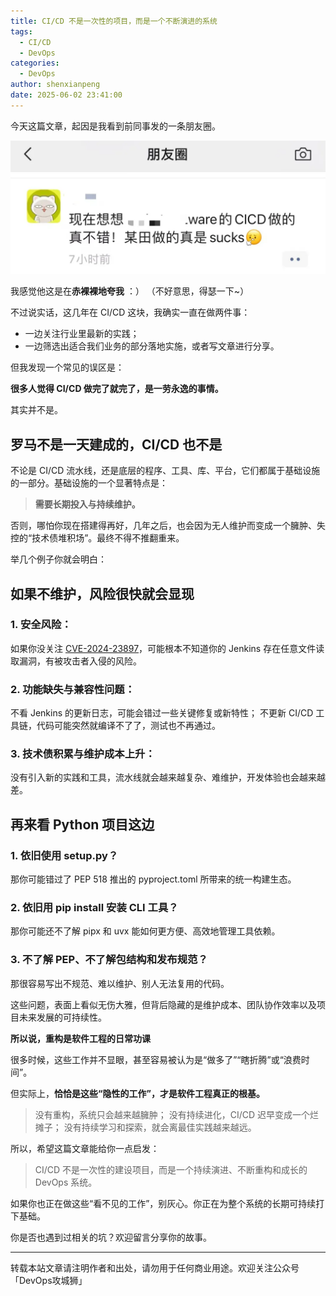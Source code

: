 ```yaml
---
title: CI/CD 不是一次性的项目，而是一个不断演进的系统
tags:
  - CI/CD
  - DevOps
categories:
  - DevOps
author: shenxianpeng
date: 2025-06-02 23:41:00
---
```


今天这篇文章，起因是我看到前同事发的一条朋友圈。

![同事的朋友圈](code-refactor/image.png)

我感觉他这是在**赤裸裸地夸我** ：）
（不好意思，得瑟一下~）

不过说实话，这几年在 CI/CD 这块，我确实一直在做两件事：

* 一边关注行业里最新的实践；
* 一边筛选出适合我们业务的部分落地实施，或者写文章进行分享。

但我发现一个常见的误区是：

**很多人觉得 CI/CD 做完了就完了，是一劳永逸的事情。**

其实并不是。

<!-- more -->

## 罗马不是一天建成的，CI/CD 也不是

不论是 CI/CD 流水线，还是底层的程序、工具、库、平台，它们都属于基础设施的一部分。基础设施的一个显著特点是：

> **需要长期投入与持续维护。**

否则，哪怕你现在搭建得再好，几年之后，也会因为无人维护而变成一个臃肿、失控的“技术债堆积场”。最终不得不推翻重来。

举几个例子你就会明白：

## 如果不维护，风险很快就会显现

### 1. 安全风险：

  如果你没关注 [CVE-2024-23897](https://nvd.nist.gov/vuln/detail/CVE-2024-23897)，可能根本不知道你的 Jenkins 存在任意文件读取漏洞，有被攻击者入侵的风险。

### 2. 功能缺失与兼容性问题：

  不看 Jenkins 的更新日志，可能会错过一些关键修复或新特性；
  不更新 CI/CD 工具链，代码可能突然就编译不了了，测试也不再通过。

### 3. 技术债积累与维护成本上升：

  没有引入新的实践和工具，流水线就会越来越复杂、难维护，开发体验也会越来越差。

## 再来看 Python 项目这边

### 1. 依旧使用 setup.py？

  那你可能错过了 PEP 518 推出的 pyproject.toml 所带来的统一构建生态。

### 2. 依旧用 pip install 安装 CLI 工具？

  那你可能还不了解 pipx 和 uvx 能如何更方便、高效地管理工具依赖。

### 3. 不了解 PEP、不了解包结构和发布规范？

  那很容易写出不规范、难以维护、别人无法复用的代码。

这些问题，表面上看似无伤大雅，但背后隐藏的是维护成本、团队协作效率以及项目未来发展的可持续性。

**所以说，重构是软件工程的日常功课**

很多时候，这些工作并不显眼，甚至容易被认为是“做多了”“瞎折腾”或“浪费时间”。

但实际上，**恰恰是这些“隐性的工作”，才是软件工程真正的根基。**

> 没有重构，系统只会越来越臃肿；
> 没有持续进化，CI/CD 迟早变成一个烂摊子；
> 没有持续学习和探索，就会离最佳实践越来越远。

所以，希望这篇文章能给你一点启发：

> CI/CD 不是一次性的建设项目，而是一个持续演进、不断重构和成长的 DevOps 系统。

如果你也正在做这些“看不见的工作”，别灰心。你正在为整个系统的长期可持续打下基础。

你是否也遇到过相关的坑？欢迎留言分享你的故事。

---

转载本站文章请注明作者和出处，请勿用于任何商业用途。欢迎关注公众号「DevOps攻城狮」
